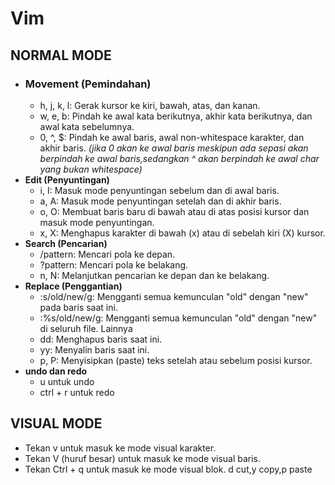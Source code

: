 # Vim

## NORMAL MODE
- ### **Movement (Pemindahan)**
  - h, j, k, l: Gerak kursor ke kiri, bawah, atas, dan kanan.
  - w, e, b: Pindah ke awal kata berikutnya, akhir kata berikutnya, dan awal kata sebelumnya.
  - 0, ^, $: Pindah ke awal baris, awal non-whitespace karakter, dan akhir baris.
*(jika 0 akan ke awal baris meskipun ada sepasi akan berpindah ke awal baris,sedangkan ^ akan berpindah ke awal char yang bukan whitespace)*
- **Edit (Penyuntingan)**
  - i, I: Masuk mode penyuntingan sebelum dan di awal baris.
  - a, A: Masuk mode penyuntingan setelah dan di akhir baris.
  - o, O: Membuat baris baru di bawah atau di atas posisi kursor dan masuk mode penyuntingan.
  - x, X: Menghapus karakter di bawah (x) atau di sebelah kiri (X) kursor.
- **Search (Pencarian)**
  - /pattern: Mencari pola ke depan.
  - ?pattern: Mencari pola ke belakang.
  - n, N: Melanjutkan pencarian ke depan dan ke belakang.
- **Replace (Penggantian)**
  - :s/old/new/g: Mengganti semua kemunculan "old" dengan "new" pada baris saat ini.
  - :%s/old/new/g: Mengganti semua kemunculan "old" dengan "new" di seluruh file.
Lainnya
  - dd: Menghapus baris saat ini.
  - yy: Menyalin baris saat ini.
  - p, P: Menyisipkan (paste) teks setelah atau sebelum posisi kursor.
- **undo dan redo**
  - u untuk undo
  - ctrl + r untuk redo

## VISUAL MODE
- Tekan v untuk masuk ke mode visual karakter.
- Tekan V (huruf besar) untuk masuk ke mode visual baris.
- Tekan Ctrl + q untuk masuk ke mode visual blok.
d cut,y copy,p paste
